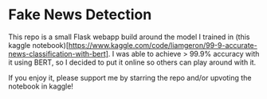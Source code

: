 # Fake News Detection

This repo is a small Flask webapp build around the model I trained in (this kaggle notebook)[https://www.kaggle.com/code/liamgeron/99-9-accurate-news-classification-with-bert]. I was able to achieve > 99.9% accuracy with it using BERT, so I decided to put it online so others can play around with it.

If you enjoy it, please support me by starring the repo and/or upvoting the notebook in kaggle!
